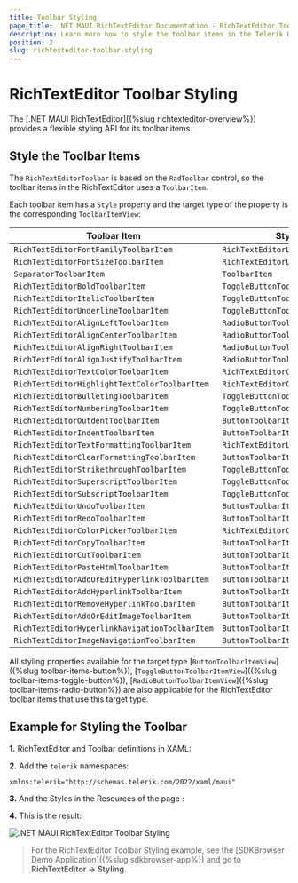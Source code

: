 ```yaml
---
title: Toolbar Styling
page_title: .NET MAUI RichTextEditor Documentation - RichTextEditor Toolbar Styling
description: Learn more how to style the toolbar items in the Telerik UI for .NET MAUI RichTextEditor control.
position: 2
slug: richtexteditor-toolbar-styling
---
```


# RichTextEditor Toolbar Styling

The [.NET MAUI RichTextEditor]({%slug richtexteditor-overview%}) provides a flexible styling API for its toolbar items. 

## Style the Toolbar Items

The `RichTextEditorToolbar` is based on the `RadToolbar` control, so the toolbar items in the RichTextEditor uses a `ToolbarItem`. 

Each toolbar item has a `Style` property and the target type of the property is the corresponding `ToolbarItemView`:

| Toolbar Item | Style Target type |
| ------------- | --------------- |
| `RichTextEditorFontFamilyToolbarItem` | `RichTextEditorListPickerToolbarItemView` |
| `RichTextEditorFontSizeToolbarItem` | `RichTextEditorListPickerToolbarItemView` |
| `SeparatorToolbarItem` | `ToolbarItem` |
| `RichTextEditorBoldToolbarItem` | `ToggleButtonToolbarItemView` |
| `RichTextEditorItalicToolbarItem` | `ToggleButtonToolbarItemView` |
| `RichTextEditorUnderlineToolbarItem` | `ToggleButtonToolbarItemView` |
| `RichTextEditorAlignLeftToolbarItem` | `RadioButtonToolbarItemView` |
| `RichTextEditorAlignCenterToolbarItem` | `RadioButtonToolbarItemView` |
| `RichTextEditorAlignRightToolbarItem` | `RadioButtonToolbarItemView` |
| `RichTextEditorAlignJustifyToolbarItem` | `RadioButtonToolbarItemView` |
| `RichTextEditorTextColorToolbarItem` | `RichTextEditorColorPickerToolbarItemView` |
| `RichTextEditorHighlightTextColorToolbarItem` | `RichTextEditorColorPickerToolbarItemView` |
| `RichTextEditorBulletingToolbarItem` | `ToggleButtonToolbarItemView` |
| `RichTextEditorNumberingToolbarItem` | `ToggleButtonToolbarItemView` |
| `RichTextEditorOutdentToolbarItem` | `ButtonToolbarItemView` |
| `RichTextEditorIndentToolbarItem` | `ButtonToolbarItemView` |
| `RichTextEditorTextFormattingToolbarItem` | `RichTextEditorListPickerToolbarItemView` |
| `RichTextEditorClearFormattingToolbarItem` | `ButtonToolbarItemView` |
| `RichTextEditorStrikethroughToolbarItem` | `ToggleButtonToolbarItemView` |
| `RichTextEditorSuperscriptToolbarItem` | `ToggleButtonToolbarItemView` |
| `RichTextEditorSubscriptToolbarItem` | `ToggleButtonToolbarItemView` |
| `RichTextEditorUndoToolbarItem` | `ButtonToolbarItemView` |
| `RichTextEditorRedoToolbarItem` | `ButtonToolbarItemView` |
| `RichTextEditorColorPickerToolbarItem` | `RichTextEditorColorPickerToolbarItemView` |
| `RichTextEditorCopyToolbarItem` | `ButtonToolbarItemView` |
| `RichTextEditorCutToolbarItem` | `ButtonToolbarItemView` |
| `RichTextEditorPasteHtmlToolbarItem` | `ButtonToolbarItemView` |
| `RichTextEditorAddOrEditHyperlinkToolbarItem` | `ButtonToolbarItemView` |
| `RichTextEditorAddHyperlinkToolbarItem` | `ButtonToolbarItemView` |
| `RichTextEditorRemoveHyperlinkToolbarItem` | `ButtonToolbarItemView` |
| `RichTextEditorAddOrEditImageToolbarItem` | `ButtonToolbarItemView` |
| `RichTextEditorHyperlinkNavigationToolbarItem` | `ButtonToolbarItemView` |
| `RichTextEditorImageNavigationToolbarItem` | `ButtonToolbarItemView` |

All styling properties available for the target type [`ButtonToolbarItemView`]({%slug toolbar-items-button%}), [`ToggleButtonToolbarItemView`]({%slug toolbar-items-toggle-button%}), [`RadioButtonToolbarItemView`]({%slug toolbar-items-radio-button%}) are also applicable for the RichTextEditor toolbar items that use this target type. 

## Example for Styling the Toolbar

**1.** RichTextEditor and Toolbar definitions in XAML:

<snippet id='richtexteditor-toolbar-styling-xaml' />

**2.** Add the `telerik` namespaces:

```XAML
xmlns:telerik="http://schemas.telerik.com/2022/xaml/maui"
```

**3.** And the Styles in the Resources of the page :

<snippet id='richtexteditor-toolbar-styling-resource' />

**4.** This is the result:

![.NET MAUI RichTextEditor Toolbar Styling](../images/richtexteditor-toolbar-styling.png)

> For the RichTextEditor Toolbar Styling example, see the [SDKBrowser Demo Application]({%slug sdkbrowser-app%}) and go to **RichTextEditor -> Styling**.
